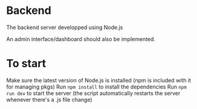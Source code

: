 # Backend
The backend server developped using Node.js

An admin interface/dashboard should also be implemented.

# To start
Make sure the latest version of Node.js is installed (npm is included with it for managing pkgs)
Run `npm install` to install the dependencies
Run `npm run dev` to start the server (the script automatically restarts the server whenever there's a .js file change)
